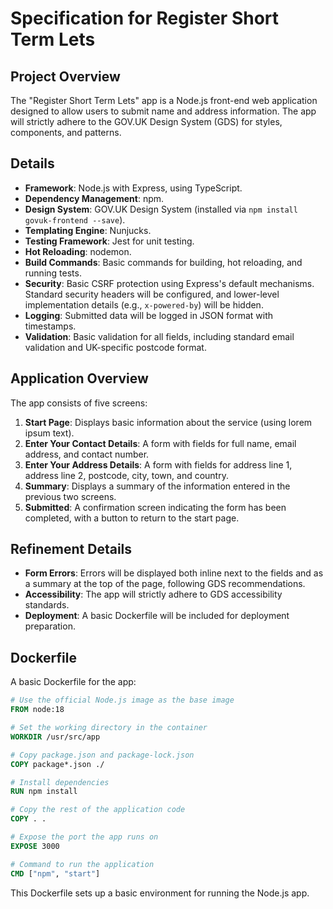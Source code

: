 # Specification for Register Short Term Lets

## Project Overview
The "Register Short Term Lets" app is a Node.js front-end web application designed to allow users to submit name and address information. The app will strictly adhere to the GOV.UK Design System (GDS) for styles, components, and patterns.

## Details
- **Framework**: Node.js with Express, using TypeScript.
- **Dependency Management**: npm.
- **Design System**: GOV.UK Design System (installed via `npm install govuk-frontend --save`).
- **Templating Engine**: Nunjucks.
- **Testing Framework**: Jest for unit testing.
- **Hot Reloading**: nodemon.
- **Build Commands**: Basic commands for building, hot reloading, and running tests.
- **Security**: Basic CSRF protection using Express's default mechanisms. Standard security headers will be configured, and lower-level implementation details (e.g., `x-powered-by`) will be hidden.
- **Logging**: Submitted data will be logged in JSON format with timestamps.
- **Validation**: Basic validation for all fields, including standard email validation and UK-specific postcode format.

## Application Overview
The app consists of five screens:
1. **Start Page**: Displays basic information about the service (using lorem ipsum text).
2. **Enter Your Contact Details**: A form with fields for full name, email address, and contact number.
3. **Enter Your Address Details**: A form with fields for address line 1, address line 2, postcode, city, town, and country.
4. **Summary**: Displays a summary of the information entered in the previous two screens.
5. **Submitted**: A confirmation screen indicating the form has been completed, with a button to return to the start page.

## Refinement Details
- **Form Errors**: Errors will be displayed both inline next to the fields and as a summary at the top of the page, following GDS recommendations.
- **Accessibility**: The app will strictly adhere to GDS accessibility standards.
- **Deployment**: A basic Dockerfile will be included for deployment preparation.

## Dockerfile
A basic Dockerfile for the app:
```dockerfile
# Use the official Node.js image as the base image
FROM node:18

# Set the working directory in the container
WORKDIR /usr/src/app

# Copy package.json and package-lock.json
COPY package*.json ./

# Install dependencies
RUN npm install

# Copy the rest of the application code
COPY . .

# Expose the port the app runs on
EXPOSE 3000

# Command to run the application
CMD ["npm", "start"]
```

This Dockerfile sets up a basic environment for running the Node.js app.